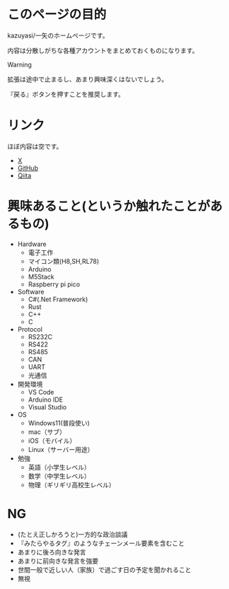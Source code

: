 # このページの目的
kazuyasi/一矢のホームページです。

内容は分散しがちな各種アカウントをまとめておくものになります。

> [!WARNING]
> 拡張は途中で止まるし、あまり興味深くはないでしょう。
> 
> 『戻る』ボタンを押すことを推奨します。

# リンク
ほぼ内容は空です。
- [X](https://twitter.com/kazuyasi)
- [GitHub](https://github.com/kazuyasi)
- [Qiita](https://qiita.com/kazuyasi)

# 興味あること(というか触れたことがあるもの)
- Hardware
  - 電子工作
  - マイコン類(H8,SH,RL78)
  - Arduino
  - M5Stack
  - Raspberry pi pico
- Software
  - C#(.Net Framework)
  - Rust
  - C++
  - C
- Protocol
  - RS232C
  - RS422
  - RS485
  - CAN
  - UART
  - 光通信
- 開発環境
  - VS Code
  - Arduino IDE
  - Visual Studio
- OS
  - Windows11(普段使い)
  - mac（サブ）
  - iOS（モバイル）
  - Linux（サーバー用途）
- 勉強
  - 英語（小学生レベル）
  - 数学（中学生レベル）
  - 物理（ギリギリ高校生レベル）

# NG
- (たとえ正しかろうと)一方的な政治談議
- 『みたらやるタグ』のようなチェーンメール要素を含むこと
- あまりに後ろ向きな発言
- あまりに前向きな発言を強要
- 世間一般で近しい人（家族）で過ごす日の予定を聞かれること
- 無視
